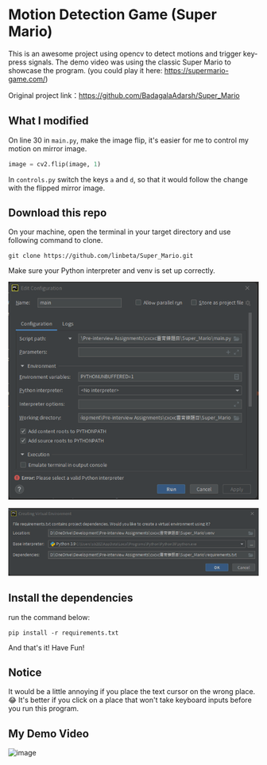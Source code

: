 # Motion Detection Game (Super Mario)

This is an awesome project using opencv to detect motions and trigger key-press signals.
The demo video was using the classic Super Mario to showcase the program.
(you could play it here: https://supermario-game.com/)

Original project link：https://github.com/BadagalaAdarsh/Super_Mario

## What I modified

On line 30 in ```main.py```, make the image flip, it's easier for me to control my motion on mirror image.
```Python
image = cv2.flip(image, 1)
```

In ```controls.py``` switch the keys ```a``` and ```d```, so that it would follow the change with the flipped mirror image.


## Download this repo

On your machine, open the terminal in your target directory and use following command to clone.
```buildoutcfg
git clone https://github.com/linbeta/Super_Mario.git
```

Make sure your Python interpreter and venv is set up correctly.

![image](https://github.com/linbeta/Super_Mario/blob/main/how_to/select_interpreter.png)

![image](https://github.com/linbeta/Super_Mario/blob/main/how_to/venv_setting.png)


## Install the dependencies

run the command below:
```buildoutcfg
pip install -r requirements.txt
```

And that's it! Have Fun!

## Notice

It would be a little annoying if you place the text cursor on the wrong place. 😂
It's better if you click on a place that won't take keyboard inputs before you run this program.

## My Demo Video

![image](https://github.com/linbeta/Super_Mario/blob/main/how_to/mario_demo%20%E2%80%90%20Made%20with%20Clipchamp.gif?raw=true)

